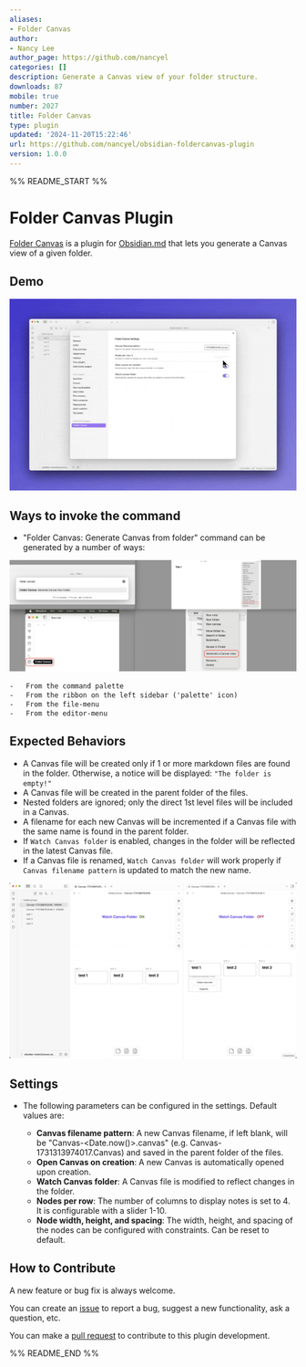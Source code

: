 ```yaml
---
aliases:
- Folder Canvas
author:
- Nancy Lee
author_page: https://github.com/nancyel
categories: []
description: Generate a Canvas view of your folder structure.
downloads: 87
mobile: true
number: 2027
title: Folder Canvas
type: plugin
updated: '2024-11-20T15:22:46'
url: https://github.com/nancyel/obsidian-foldercanvas-plugin
version: 1.0.0
---
```


%% README_START %%

# Folder Canvas Plugin

[Folder Canvas](https://github.com/nancyel/obsidian-foldercanvas-plugin) is a plugin for [Obsidian.md](https://obsidian.md/) that lets you generate a Canvas view of a given folder.

## Demo

![Folder Canvas Demo](https://raw.githubusercontent.com/nancyel/obsidian-foldercanvas-plugin/HEAD//src/public/data/foldercanvas-demo.gif)

## Ways to invoke the command

-   "Folder Canvas: Generate Canvas from folder" command can be generated by a number of ways:

![Folder Canvas Command](https://raw.githubusercontent.com/nancyel/obsidian-foldercanvas-plugin/HEAD//src/public/data/foldercanvas-access.png)

    -   From the command palette
    -   From the ribbon on the left sidebar ('palette' icon)
    -   From the file-menu
    -   From the editor-menu

## Expected Behaviors

-   A Canvas file will be created only if 1 or more markdown files are found in the folder. Otherwise, a notice will be displayed: `"The folder is empty!"`
-   A Canvas file will be created in the parent folder of the files.
-   Nested folders are ignored; only the direct 1st level files will be included in a Canvas.
-   A filename for each new Canvas will be incremented if a Canvas file with the same name is found in the parent folder.
-   If `Watch Canvas folder` is enabled, changes in the folder will be reflected in the latest Canvas file.
-   If a Canvas file is renamed, `Watch Canvas folder` will work properly if `Canvas filename pattern` is updated to match the new name.

![Folder Canvas Settings](https://raw.githubusercontent.com/nancyel/obsidian-foldercanvas-plugin/HEAD//src/public/data/foldercanvas-watch.png)

## Settings

-   The following parameters can be configured in the settings. Default values are:

    -   **Canvas filename pattern**: A new Canvas filename, if left blank, will be "Canvas-<Date.now()>.canvas" (e.g. Canvas-1731313974017.Canvas) and saved in the parent folder of the files.
    -   **Open Canvas on creation**: A new Canvas is automatically opened upon creation.
    -   **Watch Canvas folder**: A Canvas file is modified to reflect changes in the folder.
    -   **Nodes per row**: The number of columns to display notes is set to 4. It is configurable with a slider 1-10.
    -   **Node width, height, and spacing**: The width, height, and spacing of the nodes can be configured with constraints. Can be reset to default.

## How to Contribute

A new feature or bug fix is always welcome.

You can create an [issue](https://github.com/nancyel/obsidian-foldercanvas-plugin/issues) to report a bug, suggest a new functionality, ask a question, etc.

You can make a [pull request](https://github.com/nancyel/obsidian-foldercanvas-plugin/pulls) to contribute to this plugin development.


%% README_END %%